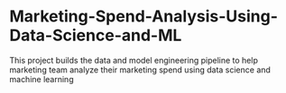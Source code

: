 # Marketing-Spend-Analysis-Using-Data-Science-and-ML
This project builds the data and model engineering pipeline to help marketing team analyze their marketing spend using data science and machine learning
